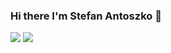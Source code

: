 ### Hi there I'm Stefan Antoszko 👋



![](https://raw.githubusercontent.com/stefan-png/github-stats/master/generated/overview.svg#gh-dark-mode-only)
![](https://raw.githubusercontent.com/stefan-png/github-stats/master/generated/overview.svg#gh-light-mode-only)
